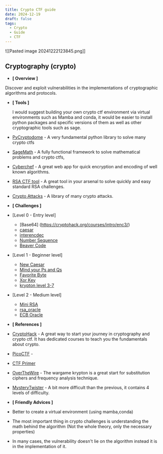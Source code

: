 ```yaml
---
title: Crypto CTF guide
date: 2024-12-19
draft: false
tags:
  - Crypto
  - Guide
  - CTF
---
```

![[Pasted image 20241222123845.png]]
##  Cryptography (crypto)

* **[ Overview ]**

Discover and exploit vulnerabilities in the implementations of cryptographic algorithms and protocols.

* **[ Tools ]**
	
	I would suggest building your own crypto ctf environment via virtual environments such as Mamba and conda, it would be easier to install python packages and specific versions of them as well as other cryptographic tools such as sage.

 * [PyCryptodome](https://www.pycryptodome.org) - A very fundamental python library to solve many crypto ctfs
 * [SageMath](https://www.sagemath.org/) - A fully functional framework to solve mathematical problems and crypto ctfs,
 * [Cyberchef](https://gchq.github.io/CyberChef/) - A great web app for quick encryption and encoding of well known algorithms.
 * [RSA CTF tool](https://github.com/RsaCtfTool/RsaCtfTool) - A great tool in your arsenal to solve quickly and easy standard RSA challenges.
 * [Crypto Attacks](https://github.com/jvdsn/crypto-attacks) - A library of many crypto attacks.

* **[ Challenges ]**
 * [Level 0 - Entry level]

 	* [Base64] (https://cryptohack.org/courses/intro/enc3/)
 	* [caesar](https://play.picoctf.org/playlists/17?m=133)
 	* [interencdec](https://play.picoctf.org/playlists/17?m=135)
 	* [Number Sequence](https://mysterytwister.org/challenges/level-1/number-sequence)
 	* [Beaver Code](https://mysterytwister.org/challenges/level-1/beaver-code)


 * [Level 1 - Beginner level]
 	* [New Caesar](https://play.picoctf.org/playlists/17?m=136)
 	* [Mind your Ps and Qs](https://play.picoctf.org/playlists/17?m=138)
 	* [Favorite Byte](https://cryptohack.org/courses/intro/xorkey0/)
 	* [Xor Key](https://cryptohack.org/courses/intro/xorkey1/)
 	* [krypton level 3-7](https://overthewire.org/wargames/krypton/krypton3.html)

 * [Level 2 - Medium level]

 	* [Mini RSA](https://play.picoctf.org/playlists/17?m=139)
 	* [rsa_oracle](https://play.picoctf.org/playlists/17?m=140)
 	* [ECB Oracle](https://cryptohack.org/courses/symmetric/ecb_oracle/)



* **[ References ]**
 * [CryptoHack](https://cryptohack.org/) - A great way to start your journey in cryptography and crypto ctf. It has dedicated courses to teach you the fundamentals about crypto.
 * [PicoCTF](https://picoctf.org/) - 
 * [CTF Primer](https://primer.picoctf.com/#_cryptography)
 * [OverTheWire](https://overthewire.org/wargames/krypton/) - The wargame krypton is a great start for substitution ciphers and frequency analysis technique.
 * [MysteryTwister](https://mysterytwister.org/) - A bit more difficult than the previous, it contains 4 levels of difficulty.


* **[ Friendly Advices ]**
 * Better to create a virtual environment (using mamba,conda)
 * The most important thing in crypto challenges is understanding the math behind the algorithm (Not the whole theory, only the necessary properties)
 *  In many cases, the vulnerability doesn't lie on the algorithm instead it is in the implementation of it.